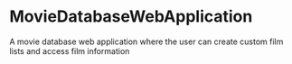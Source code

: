 # MovieDatabaseWebApplication
A movie database web application where the user can create custom film lists and access film information
